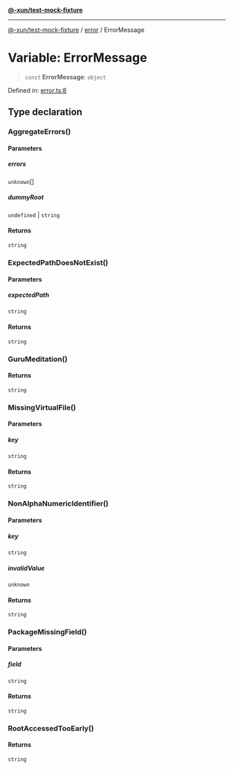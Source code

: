 [**@-xun/test-mock-fixture**](../../README.md)

***

[@-xun/test-mock-fixture](../../README.md) / [error](../README.md) / ErrorMessage

# Variable: ErrorMessage

> `const` **ErrorMessage**: `object`

Defined in: [error.ts:8](https://github.com/Xunnamius/test-utils/blob/43516fe131cd8b7116ce91a3b07930504b016979/packages/test-mock-fixture/src/error.ts#L8)

## Type declaration

### AggregateErrors()

#### Parameters

##### errors

`unknown`[]

##### dummyRoot

`undefined` | `string`

#### Returns

`string`

### ExpectedPathDoesNotExist()

#### Parameters

##### expectedPath

`string`

#### Returns

`string`

### GuruMeditation()

#### Returns

`string`

### MissingVirtualFile()

#### Parameters

##### key

`string`

#### Returns

`string`

### NonAlphaNumericIdentifier()

#### Parameters

##### key

`string`

##### invalidValue

`unknown`

#### Returns

`string`

### PackageMissingField()

#### Parameters

##### field

`string`

#### Returns

`string`

### RootAccessedTooEarly()

#### Returns

`string`
